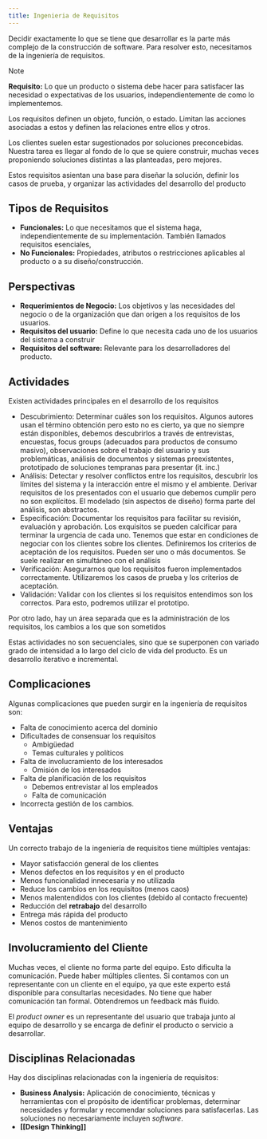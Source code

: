 ```yaml
---
title: Ingenieria de Requisitos
---
```


Decidir exactamente lo que se tiene que desarrollar es la parte más complejo de la construcción de software. Para resolver esto, necesitamos de la ingeniería de requisitos.

> [!note]
> **Requisito:** Lo que un producto o sistema debe hacer para satisfacer las necesidad o expectativas de los usuarios, independientemente de como lo implementemos.

Los requisitos definen un objeto, función, o estado. Limitan las acciones asociadas a estos y definen las relaciones entre ellos y otros.

Los clientes suelen estar sugestionados por soluciones preconcebidas. Nuestra tarea es llegar al fondo de lo que se quiere construir, muchas veces proponiendo soluciones distintas a las planteadas, pero mejores.

Estos requisitos asientan una base para diseñar la solución, definir los casos de prueba, y organizar las actividades del desarrollo del producto

## Tipos de Requisitos

- **Funcionales:** Lo que necesitamos que el sistema haga, independientemente de su implementación. También llamados requisitos esenciales,
- **No Funcionales:** Propiedades, atributos o restricciones aplicables al producto o a su diseño/construcción.

## Perspectivas

- **Requerimientos de Negocio:** Los objetivos y las necesidades del negocio o de la organización que dan origen a los requisitos de los usuarios.
- **Requisitos del usuario:** Define lo que necesita cada uno de los usuarios del sistema a construir
- **Requisitos del software:** Relevante para los desarrolladores del producto.

## Actividades

Existen actividades principales en el desarrollo de los requisitos

- Descubrimiento: Determinar cuáles son los requisitos. Algunos autores usan el término obtención pero esto no es cierto, ya que no siempre están disponibles, debemos descubrirlos a través de entrevistas, encuestas, focus groups (adecuados para productos de consumo masivo), observaciones sobre el trabajo del usuario y sus problemáticas, análisis de documentos y sistemas preexistentes, prototipado de soluciones tempranas para presentar (it. inc.)
- Análisis: Detectar y resolver conflictos entre los requisitos, descubrir los límites del sistema y la interacción entre el mismo y el ambiente. Derivar requisitos de los presentados con el usuario que debemos cumplir pero no son explícitos. El modelado (sin aspectos de diseño) forma parte del análisis, son abstractos.
- Especificación: Documentar los requisitos para facilitar su revisión, evaluación y aprobación. Los exquisitos se pueden calcificar para terminar la urgencia de cada uno. Tenemos que estar en condiciones de negociar con los clientes sobre los clientes. Definiremos los criterios de aceptación de los requisitos. Pueden ser uno o más documentos. Se suele realizar en simultáneo con el análisis
- Verificación: Asegurarnos que los requisitos fueron implementados correctamente. Utilizaremos los casos de prueba y los criterios de aceptación.
- Validación: Validar con los clientes si los requisitos entendimos son los correctos. Para esto, podremos utilizar el prototipo.

Por otro lado, hay un área separada que es la administración de los requisitos, los cambios a los que son sometidos

Estas actividades no son secuenciales, sino que se superponen con variado grado de intensidad a lo largo del ciclo de vida del producto. Es un desarrollo iterativo e incremental.

## Complicaciones

Algunas complicaciones que pueden surgir en la ingeniería de requisitos son:

- Falta de conocimiento acerca del dominio
- Dificultades de consensuar los requisitos
	- Ambigüedad
	- Temas culturales y políticos
- Falta de involucramiento de los interesados
	- Omisión de los interesados
- Falta de planificación de los requisitos
	- Debemos entrevistar al los empleados
	- Falta de comunicación
- Incorrecta gestión de los cambios.

## Ventajas

Un correcto trabajo de la ingeniería de requisitos tiene múltiples ventajas:

- Mayor satisfacción general de los clientes
- Menos defectos en los requisitos y en el producto
- Menos funcionalidad innecesaria y no utilizada
- Reduce los cambios en los requisitos (menos caos)
- Menos malentendidos con los clientes (debido al contacto frecuente)
- Reducción del **retrabajo** del desarrollo
- Entrega más rápida del producto
- Menos costos de mantenimiento

## Involucramiento del Cliente

Muchas veces, el cliente no forma parte del equipo. Esto dificulta la comunicación. Puede haber múltiples clientes. Si contamos con un representante con un cliente en el equipo, ya que este experto está disponible para consultarlas necesidades. No tiene que haber comunicación tan formal. Obtendremos un feedback más fluido.

El *product owner* es un representante del usuario que trabaja junto al equipo de desarrollo y se encarga de definir el producto o servicio a desarrollar.

## Disciplinas Relacionadas

Hay dos disciplinas relacionadas con la ingeniería de requisitos:

- **Business Analysis:** Aplicación de conocimiento, técnicas y herramientas con el propósito de identificar problemas, determinar necesidades y formular y recomendar soluciones para satisfacerlas. Las soluciones no necesariamente incluyen *software*.
- **[[Design Thinking]]**
